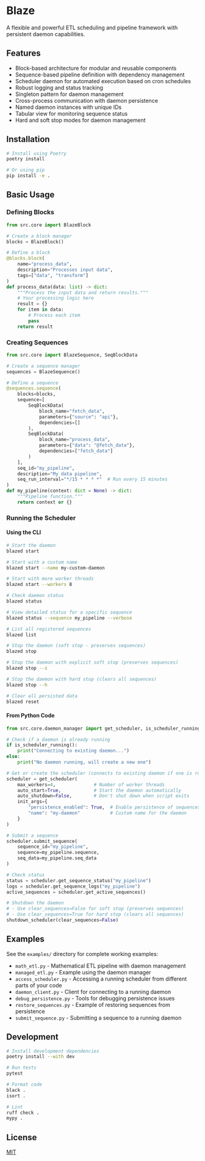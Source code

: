 # Blaze

A flexible and powerful ETL scheduling and pipeline framework with persistent daemon capabilities.

## Features

- Block-based architecture for modular and reusable components
- Sequence-based pipeline definition with dependency management
- Scheduler daemon for automated execution based on cron schedules
- Robust logging and status tracking
- Singleton pattern for daemon management
- Cross-process communication with daemon persistence
- Named daemon instances with unique IDs
- Tabular view for monitoring sequence status
- Hard and soft stop modes for daemon management

## Installation

```bash
# Install using Poetry
poetry install

# Or using pip
pip install -e .
```

## Basic Usage

### Defining Blocks

```python
from src.core import BlazeBlock

# Create a block manager
blocks = BlazeBlock()

# Define a block
@blocks.block(
    name="process_data",
    description="Processes input data",
    tags=["data", "transform"]
)
def process_data(data: list) -> dict:
    """Process the input data and return results."""
    # Your processing logic here
    result = {}
    for item in data:
        # Process each item
        pass
    return result
```

### Creating Sequences

```python
from src.core import BlazeSequence, SeqBlockData

# Create a sequence manager
sequences = BlazeSequence()

# Define a sequence
@sequences.sequence(
    blocks=blocks,
    sequence=[
        SeqBlockData(
            block_name="fetch_data",
            parameters={"source": "api"},
            dependencies=[]
        ),
        SeqBlockData(
            block_name="process_data",
            parameters={"data": "@fetch_data"},
            dependencies=["fetch_data"]
        )
    ],
    seq_id="my_pipeline",
    description="My data pipeline",
    seq_run_interval="*/15 * * * *"  # Run every 15 minutes
)
def my_pipeline(context: dict = None) -> dict:
    """Pipeline function."""
    return context or {}
```

### Running the Scheduler

#### Using the CLI

```bash
# Start the daemon
blazed start

# Start with a custom name
blazed start --name my-custom-daemon

# Start with more worker threads
blazed start --workers 8

# Check daemon status
blazed status

# View detailed status for a specific sequence
blazed status --sequence my_pipeline --verbose

# List all registered sequences
blazed list

# Stop the daemon (soft stop - preserves sequences)
blazed stop

# Stop the daemon with explicit soft stop (preserves sequences)
blazed stop --s

# Stop the daemon with hard stop (clears all sequences)
blazed stop --h

# Clear all persisted data
blazed reset
```

#### From Python Code

```python
from src.core.daemon_manager import get_scheduler, is_scheduler_running, shutdown_scheduler

# Check if a daemon is already running
if is_scheduler_running():
    print("Connecting to existing daemon...")
else:
    print("No daemon running, will create a new one")

# Get or create the scheduler (connects to existing daemon if one is running)
scheduler = get_scheduler(
    max_workers=4,              # Number of worker threads
    auto_start=True,            # Start the daemon automatically
    auto_shutdown=False,        # Don't shut down when script exits
    init_args={
        "persistence_enabled": True,  # Enable persistence of sequences
        "name": "my-daemon"           # Custom name for the daemon
    }
)

# Submit a sequence
scheduler.submit_sequence(
    sequence_id="my_pipeline",
    sequence=my_pipeline.sequence,
    seq_data=my_pipeline.seq_data
)

# Check status
status = scheduler.get_sequence_status("my_pipeline")
logs = scheduler.get_sequence_logs("my_pipeline")
active_sequences = scheduler.get_active_sequences()

# Shutdown the daemon
# - Use clear_sequences=False for soft stop (preserves sequences)
# - Use clear_sequences=True for hard stop (clears all sequences)
shutdown_scheduler(clear_sequences=False)
```

## Examples

See the `examples/` directory for complete working examples:

- `math_etl.py` - Mathematical ETL pipeline with daemon management
- `managed_etl.py` - Example using the daemon manager
- `access_scheduler.py` - Accessing a running scheduler from different parts of your code
- `daemon_client.py` - Client for connecting to a running daemon
- `debug_persistence.py` - Tools for debugging persistence issues
- `restore_sequences.py` - Example of restoring sequences from persistence
- `submit_sequence.py` - Submitting a sequence to a running daemon

## Development

```bash
# Install development dependencies
poetry install --with dev

# Run tests
pytest

# Format code
black .
isort .

# Lint
ruff check .
mypy .
```

## License

[MIT](LICENSE)